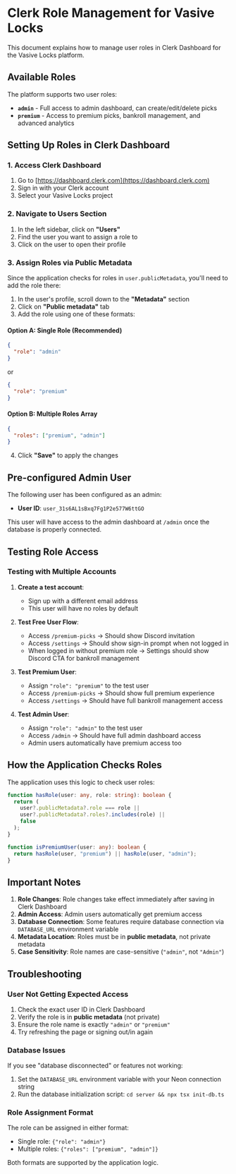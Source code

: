 # Clerk Role Management for Vasive Locks

This document explains how to manage user roles in Clerk Dashboard for the Vasive Locks platform.

## Available Roles

The platform supports two user roles:
- **`admin`** - Full access to admin dashboard, can create/edit/delete picks
- **`premium`** - Access to premium picks, bankroll management, and advanced analytics

## Setting Up Roles in Clerk Dashboard

### 1. Access Clerk Dashboard
1. Go to [https://dashboard.clerk.com](https://dashboard.clerk.com)
2. Sign in with your Clerk account
3. Select your Vasive Locks project

### 2. Navigate to Users Section
1. In the left sidebar, click on **"Users"**
2. Find the user you want to assign a role to
3. Click on the user to open their profile

### 3. Assign Roles via Public Metadata

Since the application checks for roles in `user.publicMetadata`, you'll need to add the role there:

1. In the user's profile, scroll down to the **"Metadata"** section
2. Click on **"Public metadata"** tab
3. Add the role using one of these formats:

#### Option A: Single Role (Recommended)
```json
{
  "role": "admin"
}
```
or
```json
{
  "role": "premium"
}
```

#### Option B: Multiple Roles Array
```json
{
  "roles": ["premium", "admin"]
}
```

4. Click **"Save"** to apply the changes

## Pre-configured Admin User

The following user has been configured as an admin:
- **User ID**: `user_31s6AL1sBxq7Fg1P2e577W6ttGO`

This user will have access to the admin dashboard at `/admin` once the database is properly connected.

## Testing Role Access

### Testing with Multiple Accounts

1. **Create a test account**:
   - Sign up with a different email address
   - This user will have no roles by default

2. **Test Free User Flow**:
   - Access `/premium-picks` → Should show Discord invitation
   - Access `/settings` → Should show sign-in prompt when not logged in
   - When logged in without premium role → Settings should show Discord CTA for bankroll management

3. **Test Premium User**:
   - Assign `"role": "premium"` to the test user
   - Access `/premium-picks` → Should show full premium experience
   - Access `/settings` → Should have full bankroll management access

4. **Test Admin User**:
   - Assign `"role": "admin"` to the test user
   - Access `/admin` → Should have full admin dashboard access
   - Admin users automatically have premium access too

## How the Application Checks Roles

The application uses this logic to check user roles:

```typescript
function hasRole(user: any, role: string): boolean {
  return (
    user?.publicMetadata?.role === role ||
    user?.publicMetadata?.roles?.includes(role) ||
    false
  );
}

function isPremiumUser(user: any): boolean {
  return hasRole(user, "premium") || hasRole(user, "admin");
}
```

## Important Notes

1. **Role Changes**: Role changes take effect immediately after saving in Clerk Dashboard
2. **Admin Access**: Admin users automatically get premium access
3. **Database Connection**: Some features require database connection via `DATABASE_URL` environment variable
4. **Metadata Location**: Roles must be in **public metadata**, not private metadata
5. **Case Sensitivity**: Role names are case-sensitive (`"admin"`, not `"Admin"`)

## Troubleshooting

### User Not Getting Expected Access
1. Check the exact user ID in Clerk Dashboard
2. Verify the role is in **public metadata** (not private)
3. Ensure the role name is exactly `"admin"` or `"premium"`
4. Try refreshing the page or signing out/in again

### Database Issues
If you see "database disconnected" or features not working:
1. Set the `DATABASE_URL` environment variable with your Neon connection string
2. Run the database initialization script: `cd server && npx tsx init-db.ts`

### Role Assignment Format
The role can be assigned in either format:
- Single role: `{"role": "admin"}`
- Multiple roles: `{"roles": ["premium", "admin"]}`

Both formats are supported by the application logic.
